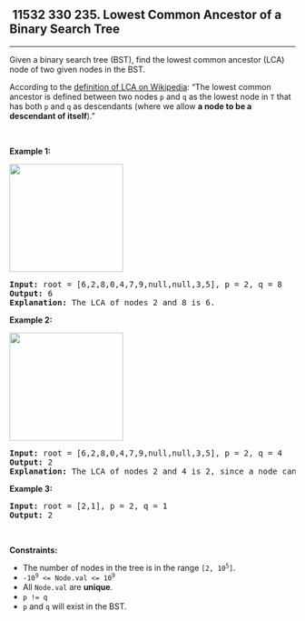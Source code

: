 <h2> 11532 330
235. Lowest Common Ancestor of a Binary Search Tree</h2><hr><div><p>Given a binary search tree (BST), find the lowest common ancestor (LCA) node of two given nodes in the BST.</p>

<p>According to the <a href="https://en.wikipedia.org/wiki/Lowest_common_ancestor" target="_blank">definition of LCA on Wikipedia</a>: “The lowest common ancestor is defined between two nodes <code>p</code> and <code>q</code> as the lowest node in <code>T</code> that has both <code>p</code> and <code>q</code> as descendants (where we allow <strong>a node to be a descendant of itself</strong>).”</p>

<p>&nbsp;</p>
<p><strong class="example">Example 1:</strong></p>
<img alt="" src="https://assets.leetcode.com/uploads/2018/12/14/binarysearchtree_improved.png" style="width: 200px; height: 190px;">
<pre><strong>Input:</strong> root = [6,2,8,0,4,7,9,null,null,3,5], p = 2, q = 8
<strong>Output:</strong> 6
<strong>Explanation:</strong> The LCA of nodes 2 and 8 is 6.
</pre>

<p><strong class="example">Example 2:</strong></p>
<img alt="" src="https://assets.leetcode.com/uploads/2018/12/14/binarysearchtree_improved.png" style="width: 200px; height: 190px;">
<pre><strong>Input:</strong> root = [6,2,8,0,4,7,9,null,null,3,5], p = 2, q = 4
<strong>Output:</strong> 2
<strong>Explanation:</strong> The LCA of nodes 2 and 4 is 2, since a node can be a descendant of itself according to the LCA definition.
</pre>

<p><strong class="example">Example 3:</strong></p>

<pre><strong>Input:</strong> root = [2,1], p = 2, q = 1
<strong>Output:</strong> 2
</pre>

<p>&nbsp;</p>
<p><strong>Constraints:</strong></p>

<ul>
	<li>The number of nodes in the tree is in the range <code>[2, 10<sup>5</sup>]</code>.</li>
	<li><code>-10<sup>9</sup> &lt;= Node.val &lt;= 10<sup>9</sup></code></li>
	<li>All <code>Node.val</code> are <strong>unique</strong>.</li>
	<li><code>p != q</code></li>
	<li><code>p</code> and <code>q</code> will exist in the BST.</li>
</ul>
</div>